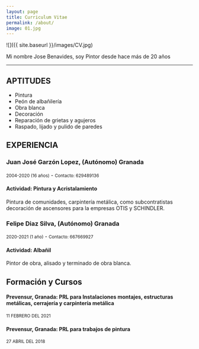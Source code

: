 ```yaml
---
layout: page
title: Curriculum Vitae
permalink: /about/
image: 01.jpg
---
```


![]({{ site.baseurl }}/images/CV.jpg)

Mi nombre Jose Benavides, soy Pintor desde hace más de 20 años

***

##  APTITUDES
* Pintura
* Peón de albañilería
* Obra blanca
* Decoración
* Reparación de grietas y agujeros
* Raspado, lijado y pulido de paredes

##  EXPERIENCIA 

### Juan José Garzón Lopez, (Autónomo) Granada
<small>2004-2020 (16 años)</small> - <small>Contacto: 629489136</small>

#### Actividad: Pintura y Acristalamiento
Pintura de comunidades, carpintería metálica, como subcontratistas decoración de ascensores para la empresas OTIS y SCHINDLER.

### Felipe Diaz Silva, (Autónomo) Granada
<small>2020-2021 (1 año)</small> - <small>Contacto: 667669927</small>

#### Actividad: Albañil
Pintor de obra, alisado y terminado de obra blanca.

## Formación y Cursos

#### Prevensur, Granada: PRL para Instalaciones montajes, estructuras metálicas, cerrajería y carpintería metálica
<small>11 FEBRERO DEL 2021</small>

#### Prevensur, Granada: PRL para trabajos de pintura
<small>27 ABRIL DEL 2018 </small>

